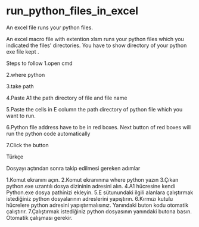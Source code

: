 # run_python_files_in_excel
An excel file runs your python files.

An excel macro file with extention xlsm runs your python files which you indicated the files' directories.
You have to show directory of your python exe file kept .

Steps to follow
1.open cmd

2.where python

3.take path

4.Paste A1 the path directory of file and file name

5.Paste the cells in E column the path directory of  python file which you want to run.

6.Python file address have to be in red boxes. Next button of red boxes will run the python code automatically

7.Click the button

Türkçe

Dosyayı açtından sonra takip edilmesi gereken adımlar

1.Komut ekranını açın.
2.Komut ekranınına where python yazın
3.Çıkan python.exe uzantılı dosya dizininin adresini alın.
4.A1 hücresine kendi Python.exe dosya pathinizi ekleyin.
5.E sütunundaki ilgili alanlara çalıştırmak istediğiniz python dosyalarının adreslerini yapıştırın.
6.Kırmızı kutulu hücrelere python adresini yapıştırmalısınız. Yanındaki buton kodu otomatik çalıştırır.
7.Çalıştırmak istediğiniz python dosyasının yanındaki butona basın. Otomatik çalışması gerekir.




